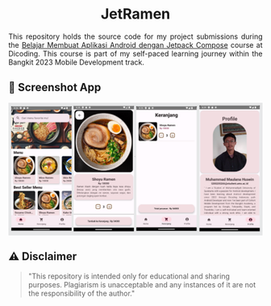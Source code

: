 <h1 align="center">
  JetRamen
</h1>
<p align="justify">
  This repository holds the source code for my project submissions during the <a href="https://www.dicoding.com/academies/445" target="_blank">Belajar Membuat Aplikasi Android dengan Jetpack Compose</a> course at Dicoding. This course is part of my self-paced learning journey within the Bangkit 2023 Mobile Development track.
</p>

## 📱 Screenshot App
<div>
  <img src="jetramen-ss.png" align="center" alt="4">
</div>

## ⚠️ Disclaimer
> "This repository is intended only for educational and sharing purposes. Plagiarism is unacceptable and any instances of it are not the responsibility of the author."
